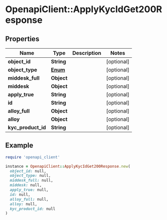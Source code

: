# OpenapiClient::ApplyKycIdGet200Response

## Properties

| Name | Type | Description | Notes |
| ---- | ---- | ----------- | ----- |
| **object_id** | **String** |  | [optional] |
| **object_type** | [**Enum**](Enum.md) |  | [optional] |
| **middesk_full** | **Object** |  | [optional] |
| **middesk** | **Object** |  | [optional] |
| **apply_true** | **String** |  | [optional] |
| **id** | **String** |  | [optional] |
| **alloy_full** | **Object** |  | [optional] |
| **alloy** | **Object** |  | [optional] |
| **kyc_product_id** | **String** |  | [optional] |

## Example

```ruby
require 'openapi_client'

instance = OpenapiClient::ApplyKycIdGet200Response.new(
  object_id: null,
  object_type: null,
  middesk_full: null,
  middesk: null,
  apply_true: null,
  id: null,
  alloy_full: null,
  alloy: null,
  kyc_product_id: null
)
```

